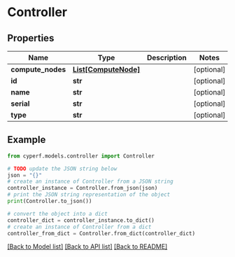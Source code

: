 # Controller


## Properties

Name | Type | Description | Notes
------------ | ------------- | ------------- | -------------
**compute_nodes** | [**List[ComputeNode]**](ComputeNode.md) |  | [optional] 
**id** | **str** |  | [optional] 
**name** | **str** |  | [optional] 
**serial** | **str** |  | [optional] 
**type** | **str** |  | [optional] 

## Example

```python
from cyperf.models.controller import Controller

# TODO update the JSON string below
json = "{}"
# create an instance of Controller from a JSON string
controller_instance = Controller.from_json(json)
# print the JSON string representation of the object
print(Controller.to_json())

# convert the object into a dict
controller_dict = controller_instance.to_dict()
# create an instance of Controller from a dict
controller_from_dict = Controller.from_dict(controller_dict)
```
[[Back to Model list]](../README.md#documentation-for-models) [[Back to API list]](../README.md#documentation-for-api-endpoints) [[Back to README]](../README.md)


